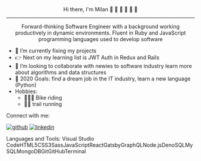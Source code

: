 <center>Hi there, I'm Milan 👋 👋 👋 👋 👋 👋 </center>

<hr style="border:0.9px thin lightgray"> </hr>

<center>Forward-thinking Software Engineer with a background working productively in dynamic environments. Fluent in Ruby and JavaScript programming languages used to develop software </center>

- 🌱 I’m currently fixing my projects
- 👉 Next on my learning list is JWT Auth in Redux and Rails
- 👯 I’m looking to collaborate with newies to software industry learn more about algorithms and data structures
- 🥅 2020 Goals: find a dream job in the IT industry, learn a new language (Python)
- Hobbies:
  - 🚵🏼‍♂️ Bike riding
  - 🏃‍♂️ trail running

Connect with me:

[![github](https://cloud.githubusercontent.com/assets/17016297/18839843/0e06a67a-83d2-11e6-993a-b35a182500e0.png)][github]
[![linkedin](https://cloud.githubusercontent.com/assets/17016297/18839836/0a06deb4-83d2-11e6-8078-1d0974af0f63.png)][linkedin]

<i class="fab fa-linkedin"></i>

<i class="fa fa-gear fa-spin fa-2x" style="color: firebrick"></i>
Languages and Tools:
Visual Studio CodeHTML5CSS3SassJavaScriptReactGatsbyGraphQLNode.jsDenoSQLMySQLMongoDBGitGitHubTerminal

[github]: https://github.com/zicna
[linkedin]: https://www.linkedin.com/feed/
